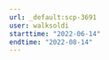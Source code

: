 ```yaml
---
url: _default:scp-3691
user: walksoldi
starttime: "2022-06-14"
endtime: "2022-08-14"
---
```

<reserve />